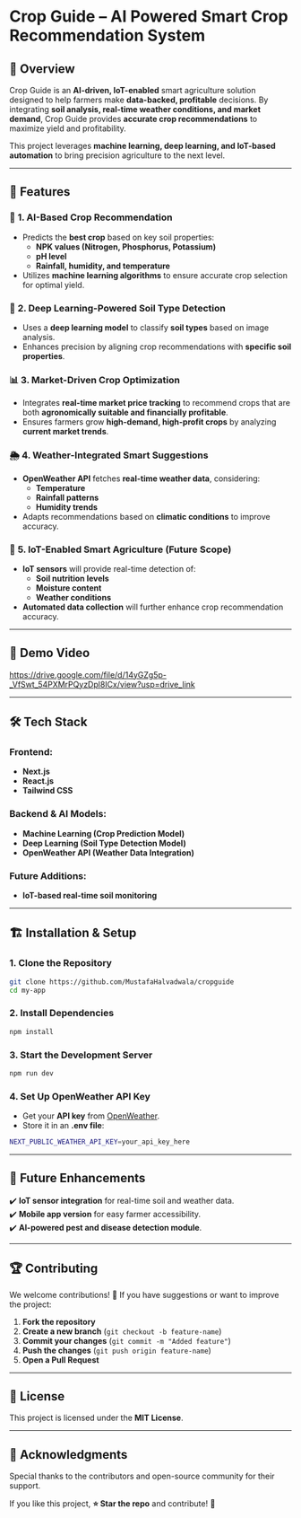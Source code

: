 # Crop Guide – AI Powered Smart Crop Recommendation System

## 📝 Overview
Crop Guide is an **AI-driven, IoT-enabled** smart agriculture solution designed to help farmers make **data-backed, profitable** decisions. By integrating **soil analysis, real-time weather conditions, and market demand**, Crop Guide provides **accurate crop recommendations** to maximize yield and profitability.

This project leverages **machine learning, deep learning, and IoT-based automation** to bring precision agriculture to the next level.

---

## 🚀 Features

### 🌾 **1. AI-Based Crop Recommendation**
- Predicts the **best crop** based on key soil properties:
  - **NPK values (Nitrogen, Phosphorus, Potassium)**
  - **pH level**
  - **Rainfall, humidity, and temperature**
- Utilizes **machine learning algorithms** to ensure accurate crop selection for optimal yield.

### 🌱 **2. Deep Learning-Powered Soil Type Detection**
- Uses a **deep learning model** to classify **soil types** based on image analysis.
- Enhances precision by aligning crop recommendations with **specific soil properties**.

### 📊 **3. Market-Driven Crop Optimization**
- Integrates **real-time market price tracking** to recommend crops that are both **agronomically suitable and financially profitable**.
- Ensures farmers grow **high-demand, high-profit crops** by analyzing **current market trends**.

### 🌦️ **4. Weather-Integrated Smart Suggestions**
- **OpenWeather API** fetches **real-time weather data**, considering:
  - **Temperature**
  - **Rainfall patterns**
  - **Humidity trends**
- Adapts recommendations based on **climatic conditions** to improve accuracy.

### 📡 **5. IoT-Enabled Smart Agriculture (Future Scope)**
- **IoT sensors** will provide real-time detection of:
  - **Soil nutrition levels**
  - **Moisture content**
  - **Weather conditions**
- **Automated data collection** will further enhance crop recommendation accuracy.

---

## 🎥 Demo Video

https://drive.google.com/file/d/14yGZg5p-_VfSwt_54PXMrPQyzDpl8ICx/view?usp=drive_link

---

## 🛠️ Tech Stack

### **Frontend:**
- **Next.js**
- **React.js**
- **Tailwind CSS**

### **Backend & AI Models:**
- **Machine Learning (Crop Prediction Model)**
- **Deep Learning (Soil Type Detection Model)**
- **OpenWeather API (Weather Data Integration)**

### **Future Additions:**
- **IoT-based real-time soil monitoring**

---

## 🏗️ Installation & Setup

### **1. Clone the Repository**
```bash
git clone https://github.com/MustafaHalvadwala/cropguide
cd my-app
```

### **2. Install Dependencies**
```bash
npm install
```

### **3. Start the Development Server**
```bash
npm run dev
```

### **4. Set Up OpenWeather API Key**
- Get your **API key** from [OpenWeather](https://openweathermap.org/api).
- Store it in an **.env file**:
```bash
NEXT_PUBLIC_WEATHER_API_KEY=your_api_key_here
```

---

## 🎯 Future Enhancements
✔️ **IoT sensor integration** for real-time soil and weather data.  
✔️ **Mobile app version** for easy farmer accessibility.  
✔️ **AI-powered pest and disease detection module**.  

---

## 🏆 Contributing
We welcome contributions! 🚀 If you have suggestions or want to improve the project:
1. **Fork the repository**
2. **Create a new branch** (`git checkout -b feature-name`)
3. **Commit your changes** (`git commit -m "Added feature"`)
4. **Push the changes** (`git push origin feature-name`)
5. **Open a Pull Request**

---

## 📜 License
This project is licensed under the **MIT License**.

---

## 👥 Acknowledgments
Special thanks to the contributors and open-source community for their support.

If you like this project, **⭐ Star the repo** and contribute! 🚀
